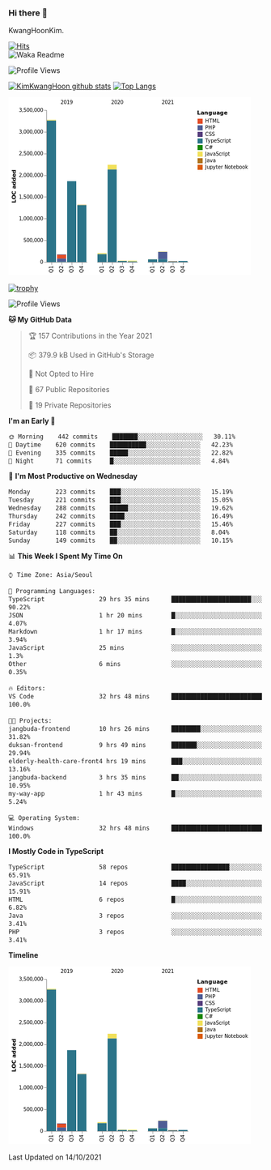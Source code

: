 ### Hi there 👋

KwangHoonKim.

[![Hits](https://hits.seeyoufarm.com/api/count/incr/badge.svg?url=https%3A%2F%2Fgithub.com%2Frhkdgns95)](https://hits.seeyoufarm.com)  
![Waka Readme](https://github.com/rhkdgns95/rhkdgns95/workflows/Waka%20Readme/badge.svg)

![Profile Views](http://img.shields.io/badge/Profile%20Views-0-blue)

[![KimKwangHoon github stats](https://github-readme-stats.vercel.app/api?username=rhkdgns95&show_icons=true)](https://github.com/rhkdgns95/github-readme-stats)   [![Top Langs](https://github-readme-stats.vercel.app/api/top-langs/?username=rhkdgns95&layout=compact)](https://github.com/rhkdgns95/github-readme-stats)   


![Chart not found](https://raw.githubusercontent.com/rhkdgns95/rhkdgns95/master/charts/bar_graph.png) 

[![trophy](https://github-profile-trophy.vercel.app/?username=rhkdgns95)](https://github.com/rhkdgns95/github-profile-trophy)

<!--START_SECTION:waka-->
![Profile Views](http://img.shields.io/badge/Profile%20Views-3-blue)

**🐱 My GitHub Data** 

> 🏆 157 Contributions in the Year 2021
 > 
> 📦 379.9 kB Used in GitHub's Storage 
 > 
> 🚫 Not Opted to Hire
 > 
> 📜 67 Public Repositories 
 > 
> 🔑 19 Private Repositories  
 > 
**I'm an Early 🐤** 

```text
🌞 Morning    442 commits    ███████░░░░░░░░░░░░░░░░░░   30.11% 
🌆 Daytime    620 commits    ██████████░░░░░░░░░░░░░░░   42.23% 
🌃 Evening    335 commits    █████░░░░░░░░░░░░░░░░░░░░   22.82% 
🌙 Night      71 commits     █░░░░░░░░░░░░░░░░░░░░░░░░   4.84%

```
📅 **I'm Most Productive on Wednesday** 

```text
Monday       223 commits    ███░░░░░░░░░░░░░░░░░░░░░░   15.19% 
Tuesday      221 commits    ███░░░░░░░░░░░░░░░░░░░░░░   15.05% 
Wednesday    288 commits    █████░░░░░░░░░░░░░░░░░░░░   19.62% 
Thursday     242 commits    ████░░░░░░░░░░░░░░░░░░░░░   16.49% 
Friday       227 commits    ███░░░░░░░░░░░░░░░░░░░░░░   15.46% 
Saturday     118 commits    ██░░░░░░░░░░░░░░░░░░░░░░░   8.04% 
Sunday       149 commits    ██░░░░░░░░░░░░░░░░░░░░░░░   10.15%

```


📊 **This Week I Spent My Time On** 

```text
⌚︎ Time Zone: Asia/Seoul

💬 Programming Languages: 
TypeScript               29 hrs 35 mins      ██████████████████████░░░   90.22% 
JSON                     1 hr 20 mins        █░░░░░░░░░░░░░░░░░░░░░░░░   4.07% 
Markdown                 1 hr 17 mins        █░░░░░░░░░░░░░░░░░░░░░░░░   3.94% 
JavaScript               25 mins             ░░░░░░░░░░░░░░░░░░░░░░░░░   1.3% 
Other                    6 mins              ░░░░░░░░░░░░░░░░░░░░░░░░░   0.35%

🔥 Editors: 
VS Code                  32 hrs 48 mins      █████████████████████████   100.0%

🐱‍💻 Projects: 
jangbuda-frontend        10 hrs 26 mins      ████████░░░░░░░░░░░░░░░░░   31.82% 
duksan-frontend          9 hrs 49 mins       ███████░░░░░░░░░░░░░░░░░░   29.94% 
elderly-health-care-front4 hrs 19 mins       ███░░░░░░░░░░░░░░░░░░░░░░   13.16% 
jangbuda-backend         3 hrs 35 mins       ██░░░░░░░░░░░░░░░░░░░░░░░   10.95% 
my-way-app               1 hr 43 mins        █░░░░░░░░░░░░░░░░░░░░░░░░   5.24%

💻 Operating System: 
Windows                  32 hrs 48 mins      █████████████████████████   100.0%

```

**I Mostly Code in TypeScript** 

```text
TypeScript               58 repos            ████████████████░░░░░░░░░   65.91% 
JavaScript               14 repos            ████░░░░░░░░░░░░░░░░░░░░░   15.91% 
HTML                     6 repos             █░░░░░░░░░░░░░░░░░░░░░░░░   6.82% 
Java                     3 repos             ░░░░░░░░░░░░░░░░░░░░░░░░░   3.41% 
PHP                      3 repos             ░░░░░░░░░░░░░░░░░░░░░░░░░   3.41%

```


**Timeline**

![Chart not found](https://raw.githubusercontent.com/rhkdgns95/rhkdgns95/master/charts/bar_graph.png) 


 Last Updated on 14/10/2021
<!--END_SECTION:waka-->

